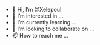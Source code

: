 - 👋 Hi, I’m @Xelepoul
- 👀 I’m interested in ...
- 🌱 I’m currently learning ...
- 💞️ I’m looking to collaborate on ...
- 📫 How to reach me ...

<!---
Xelepoul/Xelepoul is a ✨ special ✨ repository because its `README.md` (this file) appears on your GitHub profile.
You can click the Preview link to take a look at your changes.
--->
